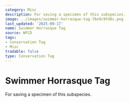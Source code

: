 ```yaml
---
category: Misc
description: For saving a specimen of this subspecies.
image: ../images/swimmer-horrasque-tag-76e9c9fd0c.png
last_updated: '2025-09-17'
name: Swimmer Horrasque Tag
source: WFCD
tags:
- Conservation Tag
- Misc
tradable: false
type: Conservation Tag
---
```


# Swimmer Horrasque Tag

For saving a specimen of this subspecies.

